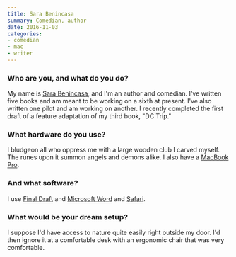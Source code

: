 ```yaml
---
title: Sara Benincasa
summary: Comedian, author
date: 2016-11-03
categories:
- comedian
- mac
- writer
---
```


### Who are you, and what do you do?

My name is [Sara Benincasa](http://www.sarabenincasa.com/ "Sara's website."), and I'm an author and comedian. I've written five books and am meant to be working on a sixth at present. I've also written one pilot and am working on another. I recently completed the first draft of a feature adaptation of my third book, "DC Trip."

### What hardware do you use?

I bludgeon all who oppress me with a large wooden club I carved myself. The runes upon it summon angels and demons alike. I also have a [MacBook Pro][macbook-pro].

### And what software?

I use [Final Draft][final-draft] and [Microsoft Word][word] and [Safari][].

### What would be your dream setup?

I suppose I'd have access to nature quite easily right outside my door. I'd then ignore it at a comfortable desk with an ergonomic chair that was very comfortable.

[final-draft]: https://store.finaldraft.com/final-draft-10.html "Popular screenwriting software."
[macbook-pro]: https://www.apple.com/macbook-pro/ "A laptop."
[safari]: https://www.apple.com/safari/ "A fast web browser."
[word]: https://www.microsoft.com/en-us/microsoft-365/word "A document editor."
